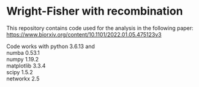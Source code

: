 # Wright-Fisher with recombination


This repository contains code used for the analysis in the following paper:  
https://www.biorxiv.org/content/10.1101/2022.01.05.475123v3  

Code works with python 3.6.13 and<br/>
numba 0.53.1<br/>
numpy 1.19.2<br/>
matplotlib 3.3.4<br/>
scipy 1.5.2<br/>
networkx 2.5<br/>
